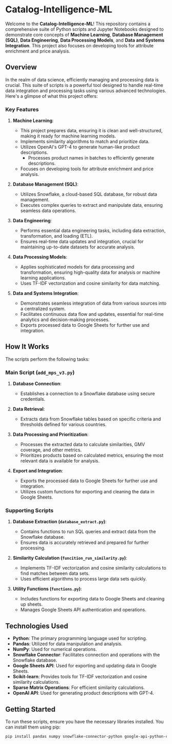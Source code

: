 # Catalog-Intelligence-ML

Welcome to the **Catalog-Intelligence-ML**! This repository contains a comprehensive suite of Python scripts and Jupyter Notebooks designed to demonstrate core concepts of **Machine Learning**, **Database Management (SQL)**, **Data Engineering**, **Data Processing Models**, and **Data and Systems Integration**. This project also focuses on developing tools for attribute enrichment and price analysis.

## Overview

In the realm of data science, efficiently managing and processing data is crucial. This suite of scripts is a powerful tool designed to handle real-time data integration and processing tasks using various advanced technologies. Here's a glimpse of what this project offers:

### Key Features

1. **Machine Learning**:
    - This project prepares data, ensuring it is clean and well-structured, making it ready for machine learning models.
    - Implements similarity algorithms to match and prioritize data.
    - Utilizes OpenAI's GPT-4 to generate human-like product descriptions.
        - Processes product names in batches to efficiently generate descriptions.
    - Focuses on developing tools for attribute enrichment and price analysis.

2. **Database Management (SQL)**:
    - Utilizes Snowflake, a cloud-based SQL database, for robust data management.
    - Executes complex queries to extract and manipulate data, ensuring seamless data operations.

3. **Data Engineering**:
    - Performs essential data engineering tasks, including data extraction, transformation, and loading (ETL).
    - Ensures real-time data updates and integration, crucial for maintaining up-to-date datasets for accurate analysis.

4. **Data Processing Models**:
    - Applies sophisticated models for data processing and transformation, ensuring high-quality data for analysis or machine learning applications.
    - Uses TF-IDF vectorization and cosine similarity for data matching.

5. **Data and Systems Integration**:
    - Demonstrates seamless integration of data from various sources into a centralized system.
    - Facilitates continuous data flow and updates, essential for real-time analytics and decision-making processes.
    - Exports processed data to Google Sheets for further use and integration.

## How It Works

The scripts perform the following tasks:

### Main Script (`add_mps_v3.py`)

1. **Database Connection**:
    - Establishes a connection to a Snowflake database using secure credentials.
    
2. **Data Retrieval**:
    - Extracts data from Snowflake tables based on specific criteria and thresholds defined for various countries.

3. **Data Processing and Prioritization**:
    - Processes the extracted data to calculate similarities, GMV coverage, and other metrics.
    - Prioritizes products based on calculated metrics, ensuring the most relevant data is available for analysis.

4. **Export and Integration**:
    - Exports the processed data to Google Sheets for further use and integration.
    - Utilizes custom functions for exporting and cleaning the data in Google Sheets.

### Supporting Scripts

1. **Database Extraction (`database_extract.py`)**:
    - Contains functions to run SQL queries and extract data from the Snowflake database.
    - Ensures data is accurately retrieved and prepared for further processing.

2. **Similarity Calculation (`funcition_run_similarity.py`)**:
    - Implements TF-IDF vectorization and cosine similarity calculations to find matches between data sets.
    - Uses efficient algorithms to process large data sets quickly.

3. **Utility Functions (`functions.py`)**:
    - Includes functions for exporting data to Google Sheets and cleaning up sheets.
    - Manages Google Sheets API authentication and operations.

## Technologies Used

- **Python**: The primary programming language used for scripting.
- **Pandas**: Utilized for data manipulation and analysis.
- **NumPy**: Used for numerical operations.
- **Snowflake Connector**: Facilitates connection and operations with the Snowflake database.
- **Google Sheets API**: Used for exporting and updating data in Google Sheets.
- **Scikit-learn**: Provides tools for TF-IDF vectorization and cosine similarity calculations.
- **Sparse Matrix Operations**: For efficient similarity calculations.
- **OpenAI API**: Used for generating product descriptions with GPT-4.

## Getting Started

To run these scripts, ensure you have the necessary libraries installed. You can install them using pip:

```bash
pip install pandas numpy snowflake-connector-python google-api-python-client scikit-learn openai